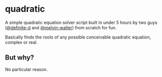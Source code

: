 # quadratic
A simple quadratic equation solver script built in under 5 hours by two guys ([@definite-d](https://github.com/definite-d/) and [@melvin-walter](https://github.com/melvin-walter/)) from scratch for fun.

Basically finds the roots of any possible conceivable quadratic equation, complex or real.

## But why?
No particular reason.
